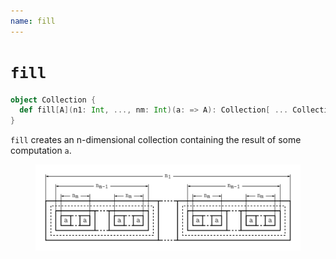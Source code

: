 ```yaml
---
name: fill
---
```


# `fill`

~~~ scala
object Collection {
  def fill[A](n1: Int, ..., nm: Int)(a: => A): Collection[ ... Collection[A] ... ]
}
~~~

`fill` creates an n-dimensional collection containing the result of some computation `a`.

<figure class="diagram">
  <img src="images/fill.svg" alt="fill function">
  <!-- <figcaption class="diagram-desc"></figcaption> -->
</figure>

